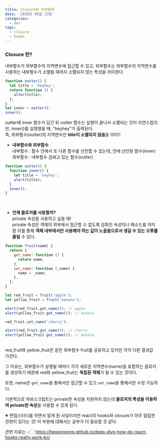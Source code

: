 ```yaml
---
title: Closure란 무엇일까
date: '2020년 05월 13일'
categories:
  - dev
tags:
  - closure
  - hooks
---
```


### Closure 란?

내부함수가 외부함수의 지역변수에 접근할 수 있고, 외부함수는 외부함수의 지역변수를 사용하는 내부함수가 소멸될 때까지 소멸되지 않는 특성을 의미한다.

```jsx
function outter() {
  let title = 'heyhey';
  return function () {
    alter(title);
  };
}
let inner = outter();
inner();
```

outter에 inner 함수가 담긴 뒤 outter 함수는 실행이 끝나서 소멸되는 것이 자연스럽지만, inner()를 실행했을 때, "heyhey"가 출력된다.
<br />
즉, 외부함수(outter)의 지역변수인 **title이 소멸되지 않음**을 의미!!

- **내부함수와 외부함수**
  <br />
  내부함수 : 함수 안에서 또 다른 함수를 선언할 수 있는데, 안에 선언된 함수(inner)
  <br />
  외부함수 : 내부함수 감싸고 있는 함수(outter)

```jsx
function outter() {
  function inner() {
    let title = 'heyhey';
    alert(title);
  }
  inner();
}
```

<br />

- **언제 클로저를 사용할까?**
  <br />
  private 속성을 사용하고 싶을 때!
  <br />
  private 속성은 객체의 외부에서 접근할 수 없도록 감춰진 속성이나 메소드를 의미함 이를 통해 **객체 내부에서만 사용해야 하는 값이 노출됨으로서 생길 수 있는 오류를 줄일** 수 있다.

```jsx
function fruit(name) {
  return {
    get_name: function () {
      return name;
    },
    set_name: function (_name) {
      name = _name;
    },
  };
}

let red_fruit = fruit('apple');
let yellow_fruit = fruit('banana');

alert(red_fruit.get_name()); // apple
alert(yellow_fruit.get_name()); // banana

red_fruit.set_name('cherry');

alert(red_fruit.get_name()); // cherry
alert(yellow_fruit.get_name()); // banana
```

<br />
red_fruit와 yellow_fruit은 같은 회부함수 fruit를 공유하고 있지만 각각 다른 결과값 가진다.
<br />

그 이유는, 외부함수가 실행될 때마다 각각 새로운 지역변수(name)을 포함하는 클로저를 생성하기 때문에 red와 yellow_fruit는 **독립된 객체**가 될 수 있는 것이다.

또한, name은 `get_name`을 통해서만 접근할 수 있고 `set_name`을 통해서만 수정 가능하다.

기본적으로 자바스크립트는 private한 속성을 지원하지 않는데 **클로저의 특성을 이용하여 private한 속성**을 사용할 수 있게 된다.

➕ 면접스터디를 하면서 알게 된 사실이지만 react의 hooks와 closure가 아주 밀접한 관련이 있다는 것! 이 부분에 대해서는 공부가 더 필요할 것 같다.
<br />

관련 자료는 👉🏻 https://hewonjeong.github.io/deep-dive-how-do-react-hooks-really-work-ko/
